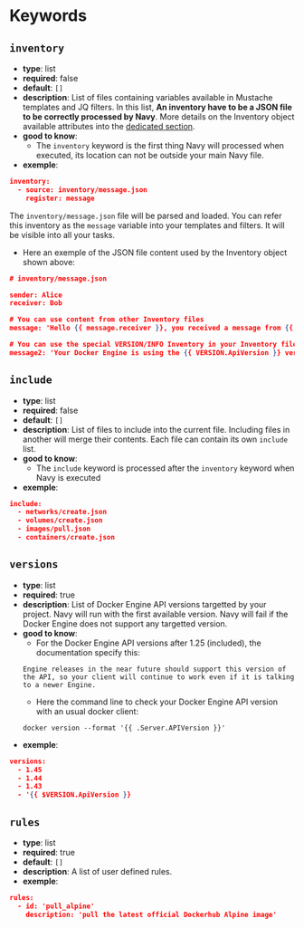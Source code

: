 # Keywords

## `inventory`

- **type**: list
- **required**: false
- **default**: `[]`
- **description**: List of files containing variables available in Mustache templates and JQ filters. In this list, **An inventory have to be a JSON file to be correctly processed by Navy**. More details on the Inventory object available attributes into the [dedicated section](#inventory-object).
- **good to know**:
    - The `inventory` keyword is the first thing Navy will processed when executed, its location can not be outside your main Navy file.
- **exemple**:
```json
inventory:
  - source: inventory/message.json
    register: message
```
The `inventory/message.json` file will be parsed and loaded. You can refer this inventory as the `message` variable into your templates and filters. It will be visible into all your tasks.
- Here an exemple of the JSON file content used by the Inventory object shown above:
```json
# inventory/message.json

sender: Alice
receiver: Bob

# You can use content from other Inventory files
message: 'Hello {{ message.receiver }}, you received a message from {{ message.sender }}'

# You can use the special VERSION/INFO Inventory in your Inventory files
message2: 'Your Docker Engine is using the {{ VERSION.ApiVersion }} version of the API and is already running {{ INFO.Containers }} container(s) !'
```

## `include`

- **type**: list
- **required**: false
- **default**: `[]`
- **description**: List of files to include into the current file. Including files in another will merge their contents. Each file can contain its own `include` list.
- **good to know**:
    - The `include` keyword is processed after the `inventory` keyword when Navy is executed
- **exemple**:
```json
include:
  - networks/create.json
  - volumes/create.json
  - images/pull.json
  - containers/create.json
```

## `versions`

- **type**: list
- **required**: true
- **description**: List of Docker Engine API versions targetted by your project. Navy will run with the first available version. Navy will fail if the Docker Engine does not support any targetted version.
- **good to know**:
    - For the Docker Engine API versions after 1.25 (included), the documentation specify this:
    ```
    Engine releases in the near future should support this version of the API, so your client will continue to work even if it is talking to a newer Engine.
    ```
    - Here the command line to check your Docker Engine API version with an usual docker client:
    ```
    docker version --format '{{ .Server.APIVersion }}'
    ```
- **exemple**:
```json
versions:
  - 1.45
  - 1.44
  - 1.43
  - '{{ $VERSION.ApiVersion }}
```

## `rules`

- **type**: list
- **required**: true
- **default**: `[]`
- **description**: A list of user defined rules.
- **exemple**:
```json
rules:
  - id: 'pull_alpine'
    description: 'pull the latest official Dockerhub Alpine image'
```
